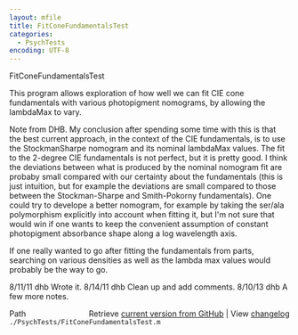 ```yaml
---
layout: mfile
title: FitConeFundamentalsTest
categories:
  - PsychTests
encoding: UTF-8
---
```


FitConeFundamentalsTest

This program allows exploration of how well we can fit
CIE cone fundamentals with various photopigment nomograms,
by allowing the lambdaMax to vary.

Note from DHB.  My conclusion after spending some time with
this is that the best current approach, in the context of the
CIE fundamentals, is to use the StockmanSharpe nomogram and
its nominal lambdaMax values.  The fit to the 2-degree CIE
fundamentals is not perfect, but it is pretty good. I think
the deviations between what is produced by the nominal
nomogram fit are probaby small compared with our certainty
about the fundamentals \(this is just intuition, but for example
the deviations are small compared to those between the Stockman-Sharpe
and Smith-Pokorny fundamentals\).  One could try to develope a better
nomogram, for example by taking the ser/ala polymorphism explicitly
into account when fitting it, but I'm not sure that would win if one
wants to keep the convenient assumption of constant photopigment
absorbance shape along a log wavelength axis.

If one really wanted to go after fitting the fundamentals from parts,
searching on various densities as well as the lambda max values
would probably be the way to go.

8/11/11  dhb  Wrote it.
8/14/11  dhb  Clean up and add comments.
8/10/13  dhb  A few more notes.


<div class="code_header" style="text-align:right;">
  <span style="float:left;">Path&nbsp;&nbsp;</span> <span class="counter">Retrieve <a href=
  "https://raw.github.com/Psychtoolbox-3/Psychtoolbox-3/beta/./PsychTests/FitConeFundamentalsTest.m">current version from GitHub</a> | View <a href=
  "https://github.com/Psychtoolbox-3/Psychtoolbox-3/commits/beta/./PsychTests/FitConeFundamentalsTest.m">changelog</a></span>
</div>
<div class="code">
  <code>./PsychTests/FitConeFundamentalsTest.m</code>
</div>
